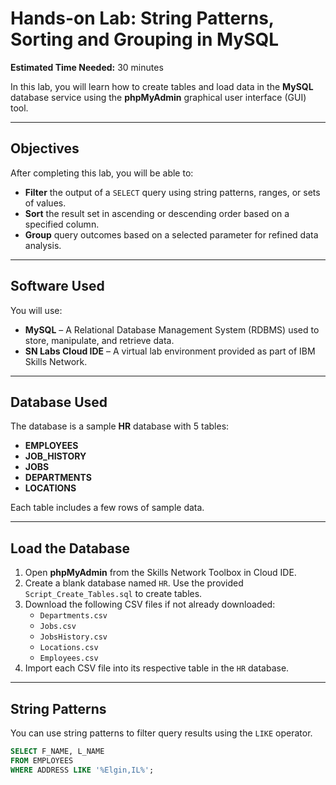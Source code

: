 # Hands-on Lab: String Patterns, Sorting and Grouping in MySQL

**Estimated Time Needed:** 30 minutes

In this lab, you will learn how to create tables and load data in the **MySQL** database service using the **phpMyAdmin** graphical user interface (GUI) tool.

---

## **Objectives**

After completing this lab, you will be able to:

- **Filter** the output of a `SELECT` query using string patterns, ranges, or sets of values.  
- **Sort** the result set in ascending or descending order based on a specified column.  
- **Group** query outcomes based on a selected parameter for refined data analysis.

---

## **Software Used**

You will use:

- **MySQL** – A Relational Database Management System (RDBMS) used to store, manipulate, and retrieve data.  
- **SN Labs Cloud IDE** – A virtual lab environment provided as part of IBM Skills Network.

---

## **Database Used**

The database is a sample **HR** database with 5 tables:

- **EMPLOYEES**
- **JOB_HISTORY**
- **JOBS**
- **DEPARTMENTS**
- **LOCATIONS**

Each table includes a few rows of sample data.

---

## **Load the Database**

1. Open **phpMyAdmin** from the Skills Network Toolbox in Cloud IDE.  
2. Create a blank database named `HR`. Use the provided `Script_Create_Tables.sql` to create tables.  
3. Download the following CSV files if not already downloaded:
   - `Departments.csv`
   - `Jobs.csv`
   - `JobsHistory.csv`
   - `Locations.csv`
   - `Employees.csv`  
4. Import each CSV file into its respective table in the `HR` database.

---

## **String Patterns**

You can use string patterns to filter query results using the `LIKE` operator.

```sql
SELECT F_NAME, L_NAME
FROM EMPLOYEES
WHERE ADDRESS LIKE '%Elgin,IL%';
